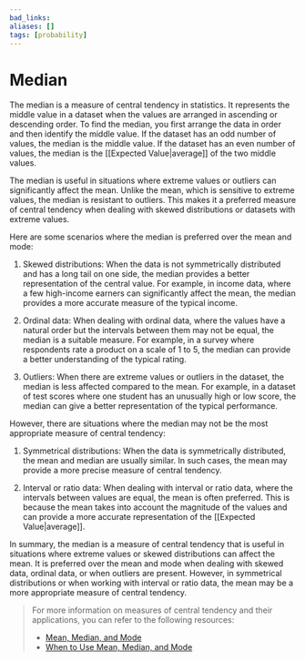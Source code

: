 ```yaml
---
bad_links: 
aliases: []
tags: [probability]
---
```

# Median

The median is a measure of central tendency in statistics. It represents the middle value in a dataset when the values are arranged in ascending or descending order. To find the median, you first arrange the data in order and then identify the middle value. If the dataset has an odd number of values, the median is the middle value. If the dataset has an even number of values, the median is the [[Expected Value|average]] of the two middle values.

The median is useful in situations where extreme values or outliers can significantly affect the mean. Unlike the mean, which is sensitive to extreme values, the median is resistant to outliers. This makes it a preferred measure of central tendency when dealing with skewed distributions or datasets with extreme values.

Here are some scenarios where the median is preferred over the mean and mode:

1. Skewed distributions: When the data is not symmetrically distributed and has a long tail on one side, the median provides a better representation of the central value. For example, in income data, where a few high-income earners can significantly affect the mean, the median provides a more accurate measure of the typical income.

2. Ordinal data: When dealing with ordinal data, where the values have a natural order but the intervals between them may not be equal, the median is a suitable measure. For example, in a survey where respondents rate a product on a scale of 1 to 5, the median can provide a better understanding of the typical rating.

3. Outliers: When there are extreme values or outliers in the dataset, the median is less affected compared to the mean. For example, in a dataset of test scores where one student has an unusually high or low score, the median can give a better representation of the typical performance.

However, there are situations where the median may not be the most appropriate measure of central tendency:

1. Symmetrical distributions: When the data is symmetrically distributed, the mean and median are usually similar. In such cases, the mean may provide a more precise measure of central tendency.

2. Interval or ratio data: When dealing with interval or ratio data, where the intervals between values are equal, the mean is often preferred. This is because the mean takes into account the magnitude of the values and can provide a more accurate representation of the [[Expected Value|average]].

In summary, the median is a measure of central tendency that is useful in situations where extreme values or skewed distributions can affect the mean. It is preferred over the mean and mode when dealing with skewed data, ordinal data, or when outliers are present. However, in symmetrical distributions or when working with interval or ratio data, the mean may be a more appropriate measure of central tendency.

> For more information on measures of central tendency and their applications, you can refer to the following resources:
> - [Mean, Median, and Mode](https://www.statisticshowto.com/probability-and-statistics/mean-median-mode/)
> - [When to Use Mean, Median, and Mode](https://www.statisticshowto.com/probability-and-statistics/mean-median-mode/)